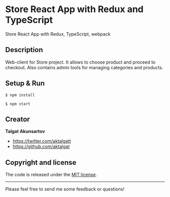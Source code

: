 # Store React App with Redux and TypeScript
Store React App with Redux, TypeScript, webpack 

## Description
Web-client for Store project. It allows to choose product and proceed to checkout. Also contains admin tools 
for managing categories and products.

## Setup & Run

```
$ npm install
```
```
$ npm start
``` 

## Creator

**Talgat Akunsartov**

* <https://twitter.com/aktalgatt>
* <https://github.com/aktalgat>

## Copyright and license

The code is released under the [MIT license](LICENSE?raw=true).

---------------------------------------

Please feel free to send me some feedback or questions!
